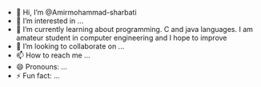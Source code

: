 - 👋 Hi, I’m @Amirmohammad-sharbati
- 👀 I’m interested in ...
- 🌱 I’m currently learning about programming. C and java languages. I am amateur student in computer engineering and I hope to improve 
- 💞️ I’m looking to collaborate on ...
- 📫 How to reach me ...
- 😄 Pronouns: ...
- ⚡ Fun fact: ...

<!---
Amirmohammad-sharbati/Amirmohammad-sharbati is a ✨ special ✨ repository because its `README.md` (this file) appears on your GitHub profile.
You can click the Preview link to take a look at your changes.
--->
